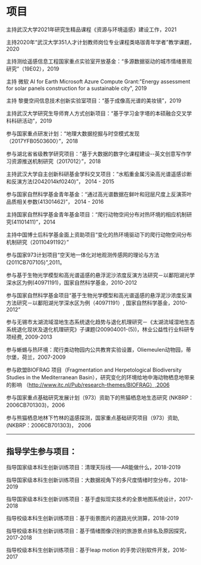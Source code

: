 # 项目

主持武汉大学2021年研究生精品课程《资源与环境遥感》建设工作，2021

主持2020年“武汉大学351人才计划教师岗位专业课程类珞珈青年学者”教学课题，2020

主持测绘遥感信息工程国家重点实验室开放基金：“多源数据驱动的城市情绪景观研究”（19E02），2019

主持 微软 AI for Earth Microsoft Azure Compute Grant:"Energy assessment for solar panels construction for a sustainable city", 2019

主持 黎曼空间信息技术创新实验室项目：“基于成像高光谱的美妆镜”，2019

主持武汉大学研究生导师育人方式创新项目：“基于学习金字塔的本硕融合交叉学科科研活动”，2019

参与国家重点研发计划：“地理大数据挖掘与时空模式发现 （2017YFB0503600）”，2018

参与湖北省省级教学研究项目：“基于大数据的数字化课程建设--英文创意写作学习资源推送机制研究（2017012）”，2018

主持武汉大学自主创新科研基金学科交叉项目：“水稻重金属污染高光谱遥感诊断和反演方法(2042014kf0240)”， 2014 - 2015

参与国家自然科学基金青年基金：“通过高光谱数据在鲜叶和冠层尺度上反演茶叶品质相关参数(41301462)”， 2014 - 2016

主持国家自然科学基金青年基金项目：“爬行动物空间分布对热环境的相应机制研究(41101411)”，2014

主持中国博士后科学基金面上资助项目“变化的热环境驱动下的爬行动物空间分布机制研究（20110491192）”

参与国家973计划项目“空天地一体化对地观测传感网的理论与方法(2011CB707105)”,2011。

参与基于生物光学模型和高光谱遥感的悬浮泥沙浓度反演方法研究－以鄱阳湖光学深水区为例(40971191)，国家自然科学基金，2010-2012

参与国家自然科学基金项目“基于生物光学模型和高光谱遥感的悬浮泥沙浓度反演方法研究－以鄱阳湖光学深水区为例（40971191）, 国家自然科学基金，2010-2012”

参与无锡市太湖流域湿地生态系统退化趋势与退化机理研究－《太湖流域湿地生态系统退化现状及退化机理研究》子课题(200904001-(5))，林业公益性行业科研专项经费, 2009-2013

参与蜥蜴与热环境：爬行类动物园内公共教育实验设置，Oliemeulen动物园，蒂尔堡，荷兰，2007-2009

参与欧盟BIOFRAG 项目（Fragmentation and Herpetological Biodiversity Studies in the Mediterranean Basin），研究变化的环境给地中海动物栖息地带来的影响 （http://www.itc.nl/Pub/research-themes/BIOFRAG）,2006

参与国家重点基础研究发展计划（973）资助下的熊猫栖息地生态研究 (NKBRP：2006CB701303)，2006

参与熊猫栖息地林下竹林的遥感探测，国家重点基础研究项目（973）资助, (NKBRP：2006CB701303)， 2006

---

## 指导学生参与项目：

指导国家级本科生创新训练项目：清理天际线——AR能做什么，2018-2019

指导国家级本科生创新训练项目：大数据视角下的多尺度情绪时空分布，2018-2019

指导国家级本科生创新训练项目：基于虚拟现实技术的全景地图系统设计，2017-2018

指导校级本科生创新训练项目：基于街景图片的道路光伏测算，2018-2019

指导校级本科生创新训练项目：基于情绪图像识别的旅游景点排名及原因探究，2017-2018

指导校级本科生创新训练项目：基于leap motion 的手势识别软件开发，2016-2017